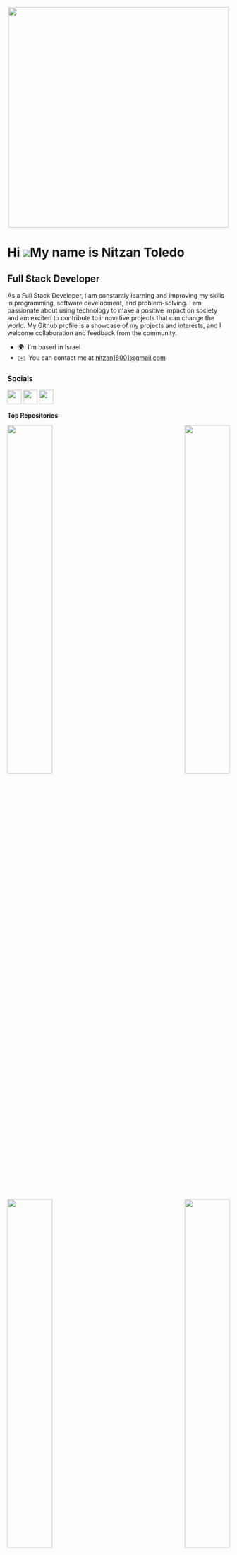 <div align="center"><img src="https://i.imgur.com/KD4n9q5.png" width="500" height="500" /></div>

Hi ![](https://user-images.githubusercontent.com/18350557/176309783-0785949b-9127-417c-8b55-ab5a4333674e.gif)My name is Nitzan Toledo
=====================================================================================================================================

Full Stack Developer
------------------------

As a Full Stack Developer, I am constantly learning and improving my skills in programming, software development, and problem-solving. I am passionate about using technology to make a positive impact on society and am excited to contribute to innovative projects that can change the world. My Github profile is a showcase of my projects and interests, and I welcome collaboration and feedback from the community.

* 🌍  I'm based in Israel
* ✉️  You can contact me at [nitzan16001@gmail.com](mailto:nitzan16001@gmail.com)

### Socials

<p align="left"> <a href="https://www.github.com/nitzanto" target="_blank" rel="noreferrer"><img src="https://raw.githubusercontent.com/danielcranney/readme-generator/main/public/icons/socials/github.svg" width="32" height="32" /></a> <a href="https://www.linkedin.com/in/nitzan-toledo-705143272" target="_blank" rel="noreferrer"><img src="https://raw.githubusercontent.com/danielcranney/readme-generator/main/public/icons/socials/linkedin.svg" width="32" height="32" /></a> <a href="https://www.stackoverflow.com/users/17270790/nitzan" target="_blank" rel="noreferrer"><img src="https://raw.githubusercontent.com/danielcranney/readme-generator/main/public/icons/socials/stackoverflow.svg" width="32" height="32" /></a></p>


<b>Top Repositories</b>
<div width="100%" align="center"><a href="https://github.com/nitzanto/Bookify" align="left"><img align="left" width="45%" src="https://github-readme-stats.vercel.app/api/pin/?username=nitzanto&repo=Bookify&title_color=0891b2&text_color=ffffff&icon_color=0891b2&bg_color=1c1917&hide_border=true&locale=en" /></a></div>
<a href="https://github.com/SupportAI-Project" align="right"><img align="right" width="45%" src="https://github-readme-stats.vercel.app/api/pin/?username=SupportAI-Project&repo=SupportAI&title_color=0891b2&text_color=ffffff&icon_color=0891b2&bg_color=1c1917&hide_border=true&locale=en" /></a></div><br /><br /><br /><br /><br /><br /><br />

<br /><br /><br /><br /><br />
</a><a href="https://github.com/nitzanto/AcademEase" align="right"><img align="right" width="45%" src="https://github-readme-stats.vercel.app/api/pin/?username=nitzanto&repo=AcademEase&title_color=0891b2&text_color=ffffff&icon_color=0891b2&bg_color=1c1917&hide_border=true&locale=en" /></a>
<div width="100%" align="center"><a href="https://github.com/nitzanto/VoicePal" align="left"><img align="left" width="45%" src="https://github-readme-stats.vercel.app/api/pin/?username=nitzanto&repo=VoicePal&title_color=0891b2&text_color=ffffff&icon_color=0891b2&bg_color=1c1917&hide_border=true&locale=en" /></a></div>
